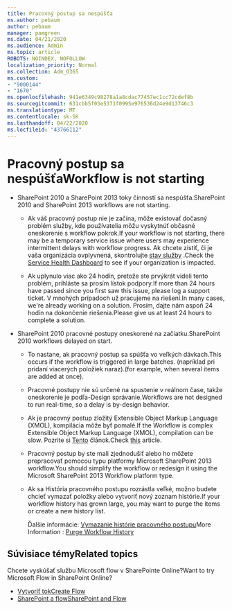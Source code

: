 ```yaml
---
title: Pracovný postup sa nespúšťa
ms.author: pebaum
author: pebaum
manager: pamgreen
ms.date: 04/21/2020
ms.audience: Admin
ms.topic: article
ROBOTS: NOINDEX, NOFOLLOW
localization_priority: Normal
ms.collection: Adm_O365
ms.custom:
- "9000144"
- "1670"
ms.openlocfilehash: 941e6349c98278a1a8cdac77457ec1cc72cdef8b
ms.sourcegitcommit: 631cbb5f03e5371f0995e976536d24e9d13746c3
ms.translationtype: MT
ms.contentlocale: sk-SK
ms.lasthandoff: 04/22/2020
ms.locfileid: "43766112"
---
```

# <a name="workflow-is-not-starting"></a><span data-ttu-id="b626d-102">Pracovný postup sa nespúšťa</span><span class="sxs-lookup"><span data-stu-id="b626d-102">Workflow is not starting</span></span>

- <span data-ttu-id="b626d-103">SharePoint 2010 a SharePoint 2013 toky činností sa nespúšťa.</span><span class="sxs-lookup"><span data-stu-id="b626d-103">SharePoint 2010 and SharePoint 2013 workflows are not starting.</span></span>

    - <span data-ttu-id="b626d-104">Ak váš pracovný postup nie je začína, môže existovať dočasný problém služby, kde používatelia môžu vyskytnúť občasné oneskorenie s workflow pokrok.</span><span class="sxs-lookup"><span data-stu-id="b626d-104">If your workflow is not starting, there may be a temporary service issue where users may experience intermittent delays with workflow progress.</span></span> <span data-ttu-id="b626d-105">Ak chcete zistiť, či je vaša organizácia ovplyvnená, skontrolujte [stav služby](https:/admin.microsoft.com/AdminPortal/Home#/servicehealth) .</span><span class="sxs-lookup"><span data-stu-id="b626d-105">Check the [Service Health Dashboard](https:/admin.microsoft.com/AdminPortal/Home#/servicehealth) to see if your organization is impacted.</span></span>

    - <span data-ttu-id="b626d-106">Ak uplynulo viac ako 24 hodín, pretože ste prvýkrát videli tento problém, prihláste sa prosím lístok podpory.</span><span class="sxs-lookup"><span data-stu-id="b626d-106">If more than 24 hours have passed since you first saw this issue, please log a support ticket.</span></span> <span data-ttu-id="b626d-107">V mnohých prípadoch už pracujeme na riešení.</span><span class="sxs-lookup"><span data-stu-id="b626d-107">In many cases, we're already working on a solution.</span></span> <span data-ttu-id="b626d-108">Prosím, dajte nám aspoň 24 hodín na dokončenie riešenia.</span><span class="sxs-lookup"><span data-stu-id="b626d-108">Please give us at least 24 hours to complete a solution.</span></span>

- <span data-ttu-id="b626d-109">SharePoint 2010 pracovné postupy oneskorené na začiatku.</span><span class="sxs-lookup"><span data-stu-id="b626d-109">SharePoint 2010 workflows delayed on start.</span></span>

    - <span data-ttu-id="b626d-110">To nastane, ak pracovný postup sa spúšťa vo veľkých dávkach.</span><span class="sxs-lookup"><span data-stu-id="b626d-110">This occurs if the workflow is triggered in large batches.</span></span> <span data-ttu-id="b626d-111">(napríklad pri pridaní viacerých položiek naraz).</span><span class="sxs-lookup"><span data-stu-id="b626d-111">(for example, when several items are added at once).</span></span>

    - <span data-ttu-id="b626d-112">Pracovné postupy nie sú určené na spustenie v reálnom čase, takže oneskorenie je podľa-Design správanie.</span><span class="sxs-lookup"><span data-stu-id="b626d-112">Workflows are not designed to run real-time, so a delay is by-design behavior.</span></span>

   -  <span data-ttu-id="b626d-113">Ak je pracovný postup zložitý Extensible Object Markup Language (XMOL), kompilácia môže byť pomalé.</span><span class="sxs-lookup"><span data-stu-id="b626d-113">If the Workflow is complex Extensible Object Markup Language (XMOL), compilation can be slow.</span></span> <span data-ttu-id="b626d-114">Pozrite si [Tento](https://support.microsoft.com//kb/3043697) článok.</span><span class="sxs-lookup"><span data-stu-id="b626d-114">Check [this](https://support.microsoft.com//kb/3043697) article.</span></span>

    - <span data-ttu-id="b626d-115">Pracovný postup by ste mali zjednodušiť alebo ho môžete prepracovať pomocou typu platformy Microsoft SharePoint 2013 workflow.</span><span class="sxs-lookup"><span data-stu-id="b626d-115">You should simplify the workflow or redesign it using the Microsoft SharePoint 2013 Workflow platform type.</span></span>

    - <span data-ttu-id="b626d-116">Ak sa História pracovného postupu rozrástla veľké, možno budete chcieť vymazať položky alebo vytvoriť nový zoznam histórie.</span><span class="sxs-lookup"><span data-stu-id="b626d-116">If your workflow history has grown large, you may want to purge the items or create a new history list.</span></span>

        <span data-ttu-id="b626d-117">Ďalšie informácie: [Vymazanie histórie pracovného postupu](https://blogs.technet.microsoft.com/marj/2015/08/07/sharepoint-2010-workflows-best-practice-purge-workflow-history-list-items/)</span><span class="sxs-lookup"><span data-stu-id="b626d-117">More Information : [Purge Workflow History](https://blogs.technet.microsoft.com/marj/2015/08/07/sharepoint-2010-workflows-best-practice-purge-workflow-history-list-items/)</span></span>


## <a name="related-topics"></a><span data-ttu-id="b626d-118">Súvisiace témy</span><span class="sxs-lookup"><span data-stu-id="b626d-118">Related topics</span></span>
<span data-ttu-id="b626d-119">Chcete vyskúšať službu Microsoft flow v SharePointe Online?</span><span class="sxs-lookup"><span data-stu-id="b626d-119">Want to try Microsoft Flow in SharePoint Online?</span></span>
- [<span data-ttu-id="b626d-120">Vytvoriť tok</span><span class="sxs-lookup"><span data-stu-id="b626d-120">Create Flow</span></span>](https://support.office.com/article/Create-a-flow-for-a-list-or-library-in-SharePoint-Online-or-OneDrive-for-Business-a9c3e03b-0654-46af-a254-20252e580d01) 
- [<span data-ttu-id="b626d-121">SharePoint a flow</span><span class="sxs-lookup"><span data-stu-id="b626d-121">SharePoint and Flow</span></span>](https://flow.microsoft.com/blog/sharepoint-and-flow/) 


